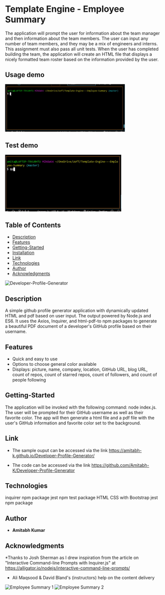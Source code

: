 # Template Engine - Employee Summary

The application will prompt the user for information about the team manager and then information about the team members. 
The user can input any number of team members, and they may be a mix of engineers and interns. This assignment must also pass all unit tests. When the user has completed building the team, the application will create an HTML file that displays a nicely formatted team roster based on the information provided by the user.

## Usage demo

![Usage demo](./Assets/demo.gif)

## Test demo

![Test](./Assets/test.gif)

## Table of Contents

- [Description](#description)
- [Features](#features)
- [Getting-Started](#Getting-Started)
- [Installation](#installation)
- [Link](#link)
- [Technologies](#Technologies)
- [Author](#Author)
- [Acknowledgments](#Acknowledgments)

![ Developer-Profile-Generator](./Assets/Developer-Profile-Generator.PNG)


## Description

A simple github profile generator application with dynamically updated HTML and pdf based on user input. The output powered by Node.js and ES6. It uses the Axios, Inquirer, and html-pdf-to npm packages to generate a beautiful PDF document of a developer's GitHub profile based on their username.

## Features

- Quick and easy to use
- Options to choose general color available
- Displays: picture, name, company, location, GitHub URL, blog URL, count of repos, count of starred repos, count of followers, and count of people following

## Getting-Started

The application will be invoked with the following command: node index.js. The user will be prompted for their GitHub username as well as their favorite color. The app will then generate a html file and a pdf file with the user's GitHub information and favorite color set to the background.

## Link

- The sample ouput can be accessed via the link https://amitabh-k.github.io/Developer-Profile-Generator/

- The code can be accessed via the link  https://github.com/Amitabh-K/Developer-Profile-Generator

## Technologies

inquirer npm package
jest npm test package
HTML
CSS with Bootstrap
jest npm package



## Author

* **Amitabh Kumar**

## Acknowledgments

*Thanks to Josh Sherman as I drew inspiration from the article on "Interactive Command-line Prompts with Inquirer.js"  at https://alligator.io/nodejs/interactive-command-line-prompts/

* Ali Maqsood & David Bland's (instructors) help on the content delivery

![Employee Summary 1](./Assets/10-OOP-homework-demo-1)
![Employee Summary 2](./Assets/10-OOP-homework-demo-2)